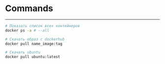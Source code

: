# Commands
---

```bash
# Показать список всех контейнеров
docker ps -a # --all

# Скачать образ с dockerhub
docker pull name_image:tag

# Скачать ubuntu
docker pull ubuntu:latest

```
